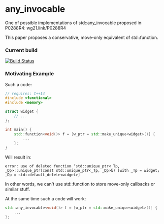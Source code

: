 # any_invocable
One of possible implementations of std::any_invocable proposed in P0288R4: wg21.link/P0288R4

This paper proposes a conservative, move-only equivalent of std::function.

### Current build
[![Build Status](https://travis-ci.org/ofats/any_invocable.svg?branch=master)](https://travis-ci.org/ofats/any_invocable)

### Motivating Example
Such a code:
```c++
// requires: C++14
#include <functional>
#include <memory>

struct widget {
    // ...
};

int main() {
    std::function<void()> f = [w_ptr = std::make_unique<widget>()] {
        ...
    };
}
```
Will result in:
```
error: use of deleted function ‘std::unique_ptr<_Tp, _Dp>::unique_ptr(const std::unique_ptr<_Tp, _Dp>&) [with _Tp = widget; _Dp = std::default_delete<widget>]
```
In other words, we can't use std::function to store move-only callbacks or similar stuff.

At the same time such a code will work:
```c++
std::any_invocable<void()> f = [w_ptr = std::make_unique<widget>()] {
    ...
};
```
